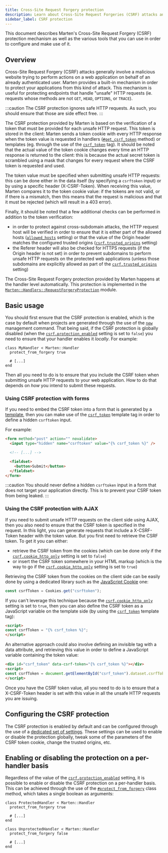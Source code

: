 ```yaml
---
title: Cross-Site Request Forgery protection
description: Learn about Cross-Site Request Forgeries (CSRF) attacks and how to protect your application from them.
sidebar_label: CSRF protection
---
```


This document describes Marten's Cross-Site Request Forgery (CSRF) protection mechanism as well as the various tools that you can use in order to configure and make use of it.

## Overview

Cross-Site Request Forgery (CSRF) attacks generally involve a malicious website trying to perform actions on a web application on behalf of an already authenticated user. Marten provides a built-in mechanism in order to protect your applications from this kind of attack. This mechanism is useful for protecting endpoints that handle "unsafe" HTTP requests (ie. requests whose methods are not `GET`, `HEAD`, `OPTIONS`, or `TRACE`).

:::caution
The CSRF protection ignores safe HTTP requests. As such, you should ensure that those are side effect free.
:::

The CSRF protection provided by Marten is based on the verification of a token that must be provided for each unsafe HTTP request. This token is stored in the client: Marten sends a token cookie with every HTTP response when the token value is requested in handlers ([`#get_csrf_token`](pathname:///api/0.2/Marten/Handlers/RequestForgeryProtection.html#get_csrf_token-instance-method) method) or templates (eg. through the use of the [`csrf_token`](../templates/reference/tags.md#csrf_token) tag). It should be noted that the actual value of the token cookie changes every time an HTTP response is returned to the client: this is because the actual secret token is scrambled using a mask that changes for every request where the CSRF token is requested and used.

The token value must be specified when submitting unsafe HTTP requests: this can be done either in the data itself (by specifying a `csrftoken` input) or by using a specific header (X-CSRF-Token). When receiving this value, Marten compares it to the token cookie value: if the tokens are not valid, or if there is a mismatch, then this means that the request is malicious and that it must be rejected (which will result in a 403 error).

Finally, it should be noted that a few additional checks can be performed in addition to the token verification:

* in order to protect against cross-subdomain attacks, the HTTP request host will be verified in order to ensure that it is either part of the allowed hosts ([`allowed_hosts`](../development/reference/settings.md#allowed_hosts) setting) or that the value of the Origin header matches the configured trusted origins ([`csrf.trusted_origins`](../development/reference/settings.md#trusted_origins) setting)
* the Referer header will also be checked for HTTPS requests (if the Origin header is not set) in order to prevent subdomains to perform unsafe HTTP requests on the protected web applications (unless those subdomains are explicitly allowed as part of the [`csrf.trusted_origins`](../development/reference/settings.md#trusted_origins) setting)

The Cross-Site Request Forgery protection provided by Marten happens at the handler level automatically. This protection is implemented in the [`Marten::Handlers::RequestForgeryProtection`](pathname:///api/0.2/Marten/Handlers/RequestForgeryProtection.html) module.

## Basic usage

You should first ensure that the CSRF protection is enabled, which is the case by default when projects are generated through the use of the [`new`](../development/reference/management-commands.md#new) management command. That being said, if the CSRF protection is globally disabled (when the [`csrf.protection_enabled`](../development/reference/settings.md#protection_enabled) setting is set to `false`) you need to ensure that your handler enables it _locally_. For example:

```crystal
class MyHandler < Marten::Handler
  protect_from_forgery true

  # [...]
end
```

Then all you need to do is to ensure that you include the CSRF token when submitting unsafe HTTP requests to your web application. How to do that depends on _how_ you intend to submit these requests.

### Using CSRF protection with forms

If you need to embed the CSRF token into a form that is generated by a [template](../templates.mdx), then you can make use of the [`csrf_token`](../templates/reference/tags.md#csrf_token) template tag in order to define a hidden `csrftoken` input.

For example:

```html
<form method="post" action="" novalidate>
  <input type="hidden" name="csrftoken" value="{% csrf_token %}" />

  <!-- [...] -->

  <fieldset>
    <button>Submit</button>
  </fieldset>
</form>
```

:::caution
You should never define a hidden `csrftoken` input in a form that does not target your application directly. This is to prevent your CSRF token from being leaked.
:::

### Using the CSRF protection with AJAX

If you need to submit unsafe HTTP requests on the client side using AJAX, then you also need to ensure that the CSRF token is specified in the request. In this light, you can generate requests that include a X-CSRF-Token header with the token value. But you first need to retrieve the CSRF token. To get it you can either:

* retrieve the CSRF token from the cookies (which can be done only if the [`csrf.cookie_http_only`](../development/reference/settings.md#cookie_http_only) setting is set to `false`)
* or insert the CSRF token somewhere in your HTML markup (which is the way to go if the [`csrf.cookie_http_only`](../development/reference/settings.md#cookie_http_only) setting is set to `true`)

Retrieving the CSRF token from the cookies on the client side can be easily done by using a dedicated library such as the [JavaScript Cookie](https://www.npmjs.com/package/cookie) one:

```javascript
const csrfToken = Cookies.get("csrftoken");
```

If you can't leverage this technique because the [`csrf.cookie_http_only`](../development/reference/settings.md#cookie_http_only) setting is set to `true`, then you can also define the CSRF token as a JavaScript variable on the template side (by using the [`csrf_token`](../templates/reference/tags.md#csrf_token) template tag):

```html
<script>
const csrfToken = "{% csrf_token %}";
</script>
```

An alternative approach could also involve defining an invisible tag with a data attribute, and retrieving this value in order to define a JavaScript variable containing the token value:

```html
<div id="csrf_token" data-csrf-token="{% csrf_token %}"></div>
<script>
const csrfToken = document.getElementById("csrf_token").dataset.csrfToken;
</script>
```

Once you have the CSRF token value, all you need to do is to ensure that a X-CSRF-Token header is set with this value in all the unsafe HTTP requests you are issuing.

## Configuring the CSRF protection

The CSRF protection is enabled by default and can be configured through the use of a [dedicated set of settings](../development/reference/settings.md#csrf-settings). These settings can be used to enable or disable the protection globally, tweak some of the parameters of the CSRF token cookie, change the trusted origins, etc.

## Enabling or disabling the protection on a per-handler basis

Regardless of the value of the [`csrf.protection_enabled`](../development/reference/settings.md#protection_enabled) setting, it is possible to enable or disable the CSRF protection on a per-handler basis. This can be achieved through the use of the [`#protect_from_forgery`](pathname:///api/0.2/Marten/Handlers/RequestForgeryProtection/ClassMethods.html#protect_from_forgery(protect%3ABool)%3ANil-instance-method) class method, which takes a single boolean as arguments:

```crystal
class ProtectedHandler < Marten::Handler
  protect_from_forgery true

  # [...]
end

class UnprotectedHandler < Marten::Handler
  protect_from_forgery false

  # [...]
end
```
